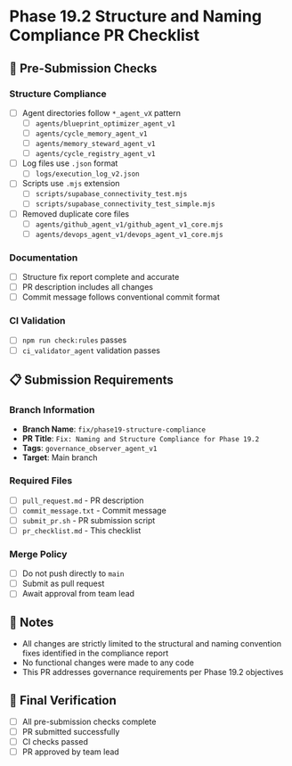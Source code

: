 # Phase 19.2 Structure and Naming Compliance PR Checklist

## 🔎 Pre-Submission Checks

### Structure Compliance
- [ ] Agent directories follow `*_agent_vX` pattern
  - [ ] `agents/blueprint_optimizer_agent_v1`
  - [ ] `agents/cycle_memory_agent_v1`
  - [ ] `agents/memory_steward_agent_v1`
  - [ ] `agents/cycle_registry_agent_v1`
- [ ] Log files use `.json` format
  - [ ] `logs/execution_log_v2.json`
- [ ] Scripts use `.mjs` extension
  - [ ] `scripts/supabase_connectivity_test.mjs`
  - [ ] `scripts/supabase_connectivity_test_simple.mjs`
- [ ] Removed duplicate core files
  - [ ] `agents/github_agent_v1/github_agent_v1_core.mjs`
  - [ ] `agents/devops_agent_v1/devops_agent_v1_core.mjs`

### Documentation
- [ ] Structure fix report complete and accurate
- [ ] PR description includes all changes
- [ ] Commit message follows conventional commit format

### CI Validation
- [ ] `npm run check:rules` passes
- [ ] `ci_validator_agent` validation passes

## 📋 Submission Requirements

### Branch Information
- **Branch Name**: `fix/phase19-structure-compliance`
- **PR Title**: `Fix: Naming and Structure Compliance for Phase 19.2`
- **Tags**: `governance_observer_agent_v1`
- **Target**: Main branch

### Required Files
- [ ] `pull_request.md` - PR description
- [ ] `commit_message.txt` - Commit message
- [ ] `submit_pr.sh` - PR submission script
- [ ] `pr_checklist.md` - This checklist

### Merge Policy
- [ ] Do not push directly to `main`
- [ ] Submit as pull request
- [ ] Await approval from team lead

## 📝 Notes

- All changes are strictly limited to the structural and naming convention fixes identified in the compliance report
- No functional changes were made to any code
- This PR addresses governance requirements per Phase 19.2 objectives

## 🏁 Final Verification

- [ ] All pre-submission checks complete
- [ ] PR submitted successfully
- [ ] CI checks passed
- [ ] PR approved by team lead

